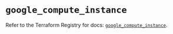 # `google_compute_instance`

Refer to the Terraform Registry for docs: [`google_compute_instance`](https://registry.terraform.io/providers/hashicorp/google/6.31.0/docs/resources/compute_instance).

